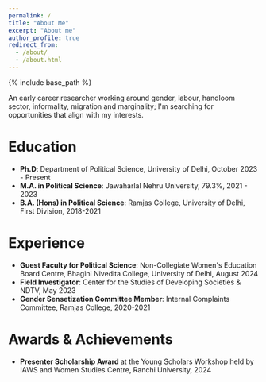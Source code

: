```yaml
---
permalink: /
title: "About Me"
excerpt: "About me"
author_profile: true
redirect_from: 
  - /about/
  - /about.html
---
```

{% include base_path %}

An early career researcher working around gender, labour, handloom sector, informality, migration and marginality; I'm searching for opportunities that align with my interests.

Education
=========
* **Ph.D**: Department of Political Science, University of Delhi, October 2023 - Present
* **M.A. in Political Science**: Jawaharlal Nehru University, 79.3%, 2021 - 2023
* **B.A. (Hons) in Political Science**: Ramjas College, University of Delhi, First Division, 2018-2021 


Experience
=========
* **Guest Faculty for Political Science**: Non-Collegiate Women's Education Board Centre, Bhagini Nivedita College, University of Delhi, August 2024
* **Field Investigator**: Center for the Studies of Developing Societies & NDTV, May 2023
* **Gender Sensetization Committee Member**: Internal Complaints Committee, Ramjas College, 2020-2021
  
Awards & Achievements
==========================
* **Presenter Scholarship Award** at the Young Scholars Workshop held by IAWS and Women Studies Centre, Ranchi University, 2024

